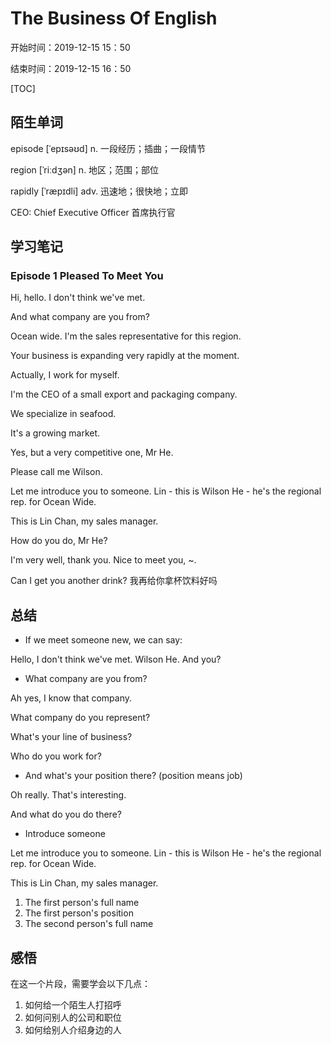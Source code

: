 # The Business Of English

开始时间：2019-12-15 15：50

结束时间：2019-12-15 16：50

[TOC]

## 陌生单词

episode  [ˈepɪsəʊd]  n. 一段经历；插曲；一段情节

region  [ˈriːdʒən]  n. 地区；范围；部位

rapidly [ˈræpɪdli] adv. 迅速地；很快地；立即

CEO: Chief Executive Officer 首席执行官

## 学习笔记

### Episode 1 Pleased To Meet You

Hi, hello. I don't think we've met.

And what company are you from?

Ocean wide. I'm the sales representative for this region.

Your business is expanding very rapidly at the moment.

Actually, I work for myself.

I'm the CEO of a small export and packaging company.

We specialize in seafood.

It's a growing market.

Yes, but a very competitive one, Mr He.

Please call me Wilson.

Let me introduce you to someone. Lin -  this is Wilson He - he's the regional rep. for Ocean Wide.

This is Lin  Chan, my sales manager.

How do you do, Mr He?

I'm very well, thank you. Nice to meet you, ~.

Can I get you another drink? 我再给你拿杯饮料好吗

## 总结

- If we meet someone new, we can say:

Hello, I don't think we've met. Wilson He. And you?

- What company are you from? 

Ah yes, I know that company.

What company do you represent?

What's your line of business?

Who do you work for?

- And what's your position there? (position means job)

Oh really. That's interesting.

And what do you do there?

- Introduce someone

Let me introduce you to someone. Lin -  this is Wilson He - he's the regional rep. for Ocean Wide.

This is Lin  Chan, my sales manager.

1. The first person's full name
2. The first person's position
3. The second person's full name





## 感悟

在这一个片段，需要学会以下几点：

1. 如何给一个陌生人打招呼
2. 如何问别人的公司和职位
3. 如何给别人介绍身边的人